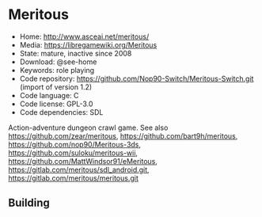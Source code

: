 # Meritous

- Home: http://www.asceai.net/meritous/
- Media: https://libregamewiki.org/Meritous
- State: mature, inactive since 2008
- Download: @see-home
- Keywords: role playing
- Code repository: https://github.com/Nop90-Switch/Meritous-Switch.git (import of version 1.2)
- Code language: C
- Code license: GPL-3.0
- Code dependencies: SDL

Action-adventure dungeon crawl game.
See also https://github.com/zear/meritous, https://github.com/bart9h/meritous, https://github.com/nop90/Meritous-3ds, https://github.com/suloku/meritous-wii, https://github.com/MattWindsor91/eMeritous, https://gitlab.com/meritous/sdl_android.git, https://gitlab.com/meritous/meritous.git

## Building
